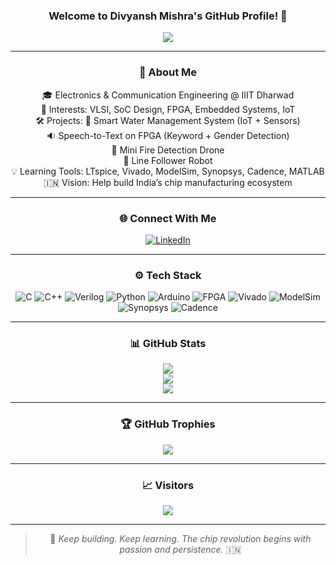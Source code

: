 <h3 align="center">
  Welcome to Divyansh Mishra's GitHub Profile! 👋
</h3>

<p align="center">
  <a href="https://github.com/divyanshmishra1">
    <img src="https://readme-typing-svg.herokuapp.com?font=Fira+Code&size=22&duration=2500&pause=800&center=true&vCenter=true&multiline=true&width=650&height=100&lines=Hi%2C+I+am+Divyansh+Mishra;ECE+Undergrad+at+IIIT+Dharwad;Aspiring+VLSI+Engineer+%7C+FPGA+and+EDA+Explorer">
  </a>
</p>

---

<div align="center">

### 💫 About Me

🎓 Electronics & Communication Engineering @ IIIT Dharwad  
🔬 Interests: VLSI, SoC Design, FPGA, Embedded Systems, IoT  
🛠️ Projects:
 🚰 Smart Water Management System (IoT + Sensors)  
 🔉 Speech-to-Text on FPGA (Keyword + Gender Detection)  
 🚁 Mini Fire Detection Drone  
 🤖 Line Follower Robot  
💡 Learning Tools: LTspice, Vivado, ModelSim, Synopsys, Cadence, MATLAB  
🇮🇳 Vision: Help build India’s chip manufacturing ecosystem  

---

### 🌐 Connect With Me

[![LinkedIn](https://img.shields.io/badge/LinkedIn-%230077B5.svg?logo=linkedin&logoColor=white)](https://www.linkedin.com/in/divyanshmishra1)

---

### ⚙️ Tech Stack

![C](https://img.shields.io/badge/C-%2300599C.svg?style=flat&logo=c&logoColor=white)
![C++](https://img.shields.io/badge/C++-%2300599C.svg?style=flat&logo=c%2B%2B&logoColor=white)
![Verilog](https://img.shields.io/badge/Verilog-red?style=flat)
![Python](https://img.shields.io/badge/Python-3670A0?style=flat&logo=python&logoColor=ffdd54)
![Arduino](https://img.shields.io/badge/Arduino-00979D?style=flat&logo=arduino&logoColor=white)
![FPGA](https://img.shields.io/badge/FPGA-blue?style=flat)
![Vivado](https://img.shields.io/badge/Vivado-yellow?style=flat)
![ModelSim](https://img.shields.io/badge/ModelSim-007ACC?style=flat)
![Synopsys](https://img.shields.io/badge/Synopsys-red?style=flat)
![Cadence](https://img.shields.io/badge/Cadence-red?style=flat)

---

### 📊 GitHub Stats

<img src="https://github-readme-stats.vercel.app/api?username=divyanshmishra1&show_icons=true&theme=radical&count_private=true" />
<br/>
<img src="https://github-readme-streak-stats.herokuapp.com?user=divyanshmishra1&theme=radical" />
<br/>
<img src="https://github-readme-stats.vercel.app/api/top-langs/?username=divyanshmishra1&layout=compact&theme=radical" />

---

### 🏆 GitHub Trophies

<img src="https://github-profile-trophy.vercel.app/?username=divyanshmishra1&theme=discord&margin-w=8" />

---

### 📈 Visitors

<img src="https://komarev.com/ghpvc/?username=divyanshmishra1&label=Profile+Views&color=brightgreen" />

---

> 🔧 *Keep building. Keep learning. The chip revolution begins with passion and persistence.* 🇮🇳

</div>
